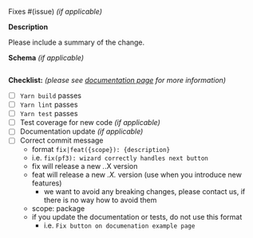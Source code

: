Fixes #(issue) *(if applicable)*

**Description**

Please include a summary of the change.

**Schema** *(if applicable)*

```jsx
```

**Checklist:** *(please see [documentation page](https://data-driven-forms.org/development-setup) for more information)*

- [ ] `Yarn build` passes
- [ ] `Yarn lint` passes
- [ ] `Yarn test` passes
- [ ] Test coverage for new code *(if applicable)*
- [ ] Documentation update *(if applicable)*
- [ ] Correct commit message
   - format `fix|feat({scope}): {description}`
   - i.e. `fix(pf3): wizard correctly handles next button`
   - fix will release a new _._.X version
   - feat will release a new _.X._ version (use when you introduce new features)
     - we want to avoid any breaking changes, please contact us, if there is no way how to avoid them
   - scope: package
   - if you update the documentation or tests, do not use this format
     - i.e. `Fix button on documenation example page`

